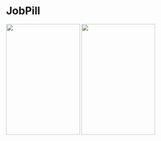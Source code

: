 # JobPill
<img src="https://user-images.githubusercontent.com/26603601/79058678-0fea0400-7c3f-11ea-8785-1198e83629f9.jpg" width="200" height="300">
<img src="https://user-images.githubusercontent.com/26603601/79058675-08c2f600-7c3f-11ea-8930-85091777c8dd.jpg" width="200" height="300">


